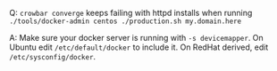 Q: `crowbar converge` keeps failing with httpd installs when running `./tools/docker-admin centos ./production.sh my.domain.here`

A: Make sure your docker server is running with `-s devicemapper`.  On Ubuntu edit `/etc/default/docker` to include it.  On RedHat derived, edit `/etc/sysconfig/docker`.

